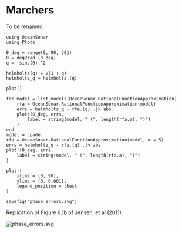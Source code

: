 # Marchers

To be renamed.

```@example
using OceanSonar
using Plots

θ_deg = range(0, 90, 301)
θ = deg2rad.(θ_deg)
q = -sin.(θ).^2

helmholtz(q) = √(1 + q)
helmholtz_q = helmholtz.(q)

plot()

for model = list_models(OceanSonar.RationalFunctionApproximation)
    rfa = OceanSonar.RationalFunctionApproximation(model)
    errs = helmholtz_q - rfa.(q) .|> abs
    plot!(θ_deg, errs,
        label = string(model, " (", length(rfa.a), ")")
    )
end
model = :pade
rfa = OceanSonar.RationalFunctionApproximation(model, m = 5)
errs = helmholtz_q - rfa.(q) .|> abs
plot!(θ_deg, errs,
    label = string(model, " (", length(rfa.a), ")")
)

plot!(
    xlims = (0, 90),
    ylims = (0, 0.001),
    legend_position = :best
)

savefig("phase_errors.svg")
```

Replication of Figure 6.1b of Jensen, et al (2011).

![phase_errors.svg](phase_errors.svg)

